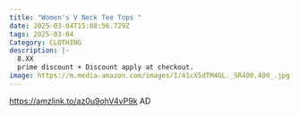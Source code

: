 ```yaml
---
title: "Women's V Neck Tee Tops "
date: 2025-03-04T15:08:56.729Z
tags: 2025-03-04
Category: CLOTHING
description: |-
  8.XX
  prime discount + Discount apply at checkout.
image: https://m.media-amazon.com/images/I/41cX5dTM4GL._SR400,400_.jpg
---
```

https://amzlink.to/az0u9ohV4vP9k   AD